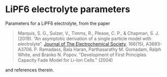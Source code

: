 # LiPF6 electrolyte parameters

Parameters for a LiPF6 electrolyte, from the paper

> Marquis, S. G., Sulzer, V., Timms, R., Please, C. P., & Chapman, S. J. (2019). “An asymptotic derivation of a single particle model with electrolyte”. [Journal of The Electrochemical Society](https://doi.org/10.1149/2.0341915jes), 166(15), A3693-A3706.
> P. Ramadass, Bala Haran, Parthasarathy M. Gomadam, Ralph White, and Branko N. Popov. "Development of First Principles Capacity Fade Model for Li-Ion Cells." (2004)

and references therein.
